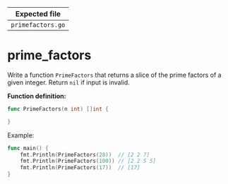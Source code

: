 | Expected file      |
| ------------------ |
| `primefactors.go` |

# prime_factors

Write a function `PrimeFactors` that returns a slice of the prime factors of a given integer. Return `nil` if input is invalid.

**Function definition:**

```go
func PrimeFactors(n int) []int {

}
```

Example:

```go
func main() {
    fmt.Println(PrimeFactors(28))  // [2 2 7]
    fmt.Println(PrimeFactors(100)) // [2 2 5 5]
    fmt.Println(PrimeFactors(17))  // [17]
}
```
